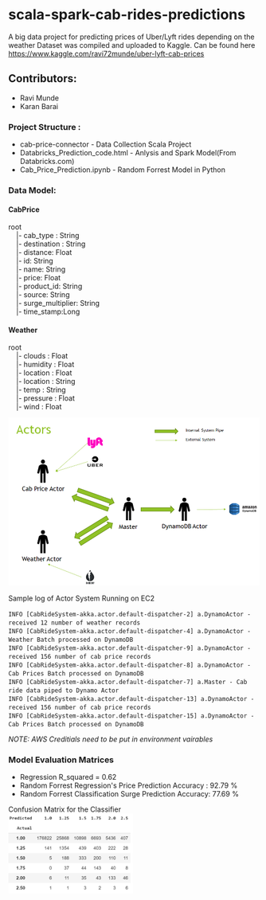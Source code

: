 # scala-spark-cab-rides-predictions
A big data project for predicting prices of Uber/Lyft rides depending on the weather
Dataset was compiled and uploaded to Kaggle. Can be found here https://www.kaggle.com/ravi72munde/uber-lyft-cab-prices

## Contributors:
* Ravi Munde
* Karan Barai


### Project Structure :
* cab-price-connector - Data Collection Scala Project
* Databricks_Prediction_code.html - Anlysis and Spark Model(From Databricks.com)
* Cab_Price_Prediction.ipynb - Random Forrest Model in Python

### Data Model:

#### CabPrice
root</br>
 &nbsp;&nbsp;&nbsp;&nbsp;|- cab_type : String</br>
  &nbsp;&nbsp;&nbsp;&nbsp;|- destination : String</br>
  &nbsp;&nbsp;&nbsp;&nbsp;|- distance: Float</br>
  &nbsp;&nbsp;&nbsp;&nbsp;|- id: String</br>
  &nbsp;&nbsp;&nbsp;&nbsp;|- name: String</br>
  &nbsp;&nbsp;&nbsp;&nbsp;|- price: Float</br>
  &nbsp;&nbsp;&nbsp;&nbsp;|- product_id: String</br>
  &nbsp;&nbsp;&nbsp;&nbsp;|- source: String</br>
  &nbsp;&nbsp;&nbsp;&nbsp;|- surge_multiplier: String</br>
  &nbsp;&nbsp;&nbsp;&nbsp;|- time_stamp:Long</br>

#### Weather
root</br>
&nbsp;&nbsp;&nbsp;&nbsp;|- clouds : Float</br>
&nbsp;&nbsp;&nbsp;&nbsp;|- humidity : Float</br>
&nbsp;&nbsp;&nbsp;&nbsp;|- location : Float</br>
&nbsp;&nbsp;&nbsp;&nbsp;|- location : String</br>
&nbsp;&nbsp;&nbsp;&nbsp;|- temp : String</br>
&nbsp;&nbsp;&nbsp;&nbsp;|- pressure : Float</br>
&nbsp;&nbsp;&nbsp;&nbsp;|- wind : Float</br>

![Actor System](Actors.png)

Sample log of Actor System Running on EC2</br>

`INFO [CabRideSystem-akka.actor.default-dispatcher-2] a.DynamoActor - received 12 number of weather records`</br>
`INFO [CabRideSystem-akka.actor.default-dispatcher-4] a.DynamoActor - Weather Batch processed on DynamoDB`</br>
`INFO [CabRideSystem-akka.actor.default-dispatcher-9] a.DynamoActor - received 156 number of cab price records`</br>
`INFO [CabRideSystem-akka.actor.default-dispatcher-8] a.DynamoActor - Cab Prices Batch processed on DynamoDB`</br>
`INFO [CabRideSystem-akka.actor.default-dispatcher-7] a.Master - Cab ride data piped to Dynamo Actor`</br>
`INFO [CabRideSystem-akka.actor.default-dispatcher-13] a.DynamoActor - received 156 number of cab price records`</br>
`INFO [CabRideSystem-akka.actor.default-dispatcher-15] a.DynamoActor - Cab Prices Batch processed on DynamoDB`</br>


*NOTE: AWS Creditials need to be put in environment vairables*

### Model Evaluation Matrices
* Regression R_squared = 0.62
* Random Forrest Regression's Price Prediction Accuracy : 92.79 %
* Random Forrest Classification Surge Prediction Accuracy: 77.69 %</br>
  
Confusion Matrix for the Classifier</br>
<img src="ConfusionMatrix.PNG" alt="drawing" width="250"/>
